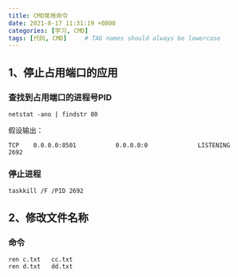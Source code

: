 ```yaml
---
title: CMD常用命令
date: 2021-8-17 11:31:19 +0800
categories: [学习, CMD]
tags: [代码, CMD]     # TAG names should always be lowercase
---
```


## 1、停止占用端口的应用

### 查找到占用端口的进程号PID

```shell
netstat -ano | findstr 80
```

假设输出：

```
TCP    0.0.0.0:8501           0.0.0.0:0              LISTENING       2692
```

### 停止进程

```shell
taskkill /F /PID 2692
```

## 2、修改文件名称

### 命令

```shell
ren	c.txt	cc.txt
ren	d.txt	dd.txt
```

